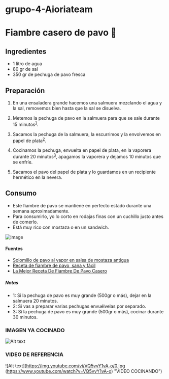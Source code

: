 # grupo-4-Aioriateam

# Fiambre casero de pavo :poultry_leg:

## Ingredientes

-   1 litro de agua
-   80 gr de sal
-   350 gr de pechuga de pavo fresca


## Preparación

1.  En una ensaladera grande hacemos una salmuera mezclando el agua y la sal, removemos bien hasta que la sal se disuelva.

2.  Metemos la pechuga de pavo en la salmuera para que se sale durante 15 minutos<sup>[1](#footnote1)</sup>.

3.  Sacamos la pechuga de la salmuera, la escurrimos y la envolvemos en papel de plata<sup>[2](#footnote2)</sup>.

4.  Cocinamos la pechuga, envuelta en papel de plata, en la vaporera durante 20 minutos<sup>[3](#footnote3)</sup>, apagamos la vaporera y dejamos 10 minutos que se enfríe.

5.  Sacamos el pavo del papel de plata y lo guardamos en un recipiente hermético en la nevera.

## Consumo

-   Este fiambre de pavo se mantiene en perfecto estado durante una semana aproximadamente.
-   Para consumirlo, yo lo corto en rodajas finas con un cuchillo justo antes de comerlo.
-   Está muy rico con mostaza o en un sandwich.

![image](https://user-images.githubusercontent.com/101118404/158390770-3447369f-afa5-42e6-b806-d140ccf6d842.png)


#### Fuentes

-   [Solomillo de pavo al vapor en salsa de mostaza antigua](http://lasrecetasdefranciscoypablo.blogspot.com/2014/05/solomillo-de-pavo-al-vapor-en-salsa-de.html)
-   [Receta de fiambre de pavo, sana y fácil
    ](https://www.youtube.com/watch?v=aeBBStgRObU)
-   [La Mejor Receta De Fiambre De Pavo Casero](http://www.galissea.com/la-mejor-receta-de-fiambre-de-pavo-casero/)

##### Notas

-   <a name="footnote1">1</a>: Si la pechuga de pavo es muy grande (500gr o más), dejar en la salmuera 20 minutos.
-   <a name="footnote2">2</a>: Si vas a preparar varias pechugas envuélvelas por separado.
-   <a name="footnote3">3</a>: Si la pechuga de pavo es muy grande (500gr o más), cocinar durante 30 minutos.

### IMAGEN YA COCINADO
![Alt text](https://i.ytimg.com/vi/VQ5vvY1vA-o/maxresdefault.jpg
 "Listo a Deleitarse con su sabor")
 
### VIDEO DE REFERENCIA
![Alt text](https://img.youtube.com/vi/VQ5vvY1vA-o/0.jpg (https://www.youtube.com/watch?v=VQ5vvY1vA-o)
 "VIDEO COCINANDO")
